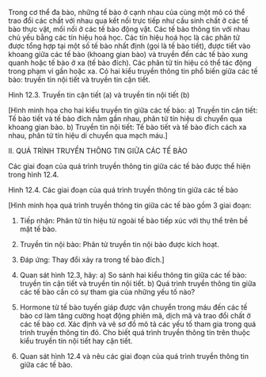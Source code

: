 Trong cơ thể đa bào, những tế bào ở cạnh nhau của cùng một mô có thể trao đổi các chất với nhau qua kết nối trực tiếp như cầu sinh chất ở các tế bào thực vật, mối nối ở các tế bào động vật. Các tế bào thông tin với nhau chủ yếu bằng các tín hiệu hoá học. Các tín hiệu hoá học là các phân tử được tổng hợp tại một số tế bào nhất định (gọi là tế bào tiết), được tiết vào khoang giữa các tế bào (khoang gian bào) và truyền đến các tế bào xung quanh hoặc tế bào ở xa (tế bào đích). Các phân tử tín hiệu có thể tác động trong phạm vi gần hoặc xa. Có hai kiểu truyền thông tin phổ biến giữa các tế bào: truyền tin nội tiết và truyền tin cận tiết.

Hình 12.3. Truyền tin cận tiết (a) và truyền tin nội tiết (b)

[Hình minh họa cho hai kiểu truyền tin giữa các tế bào:
a) Truyền tin cận tiết: Tế bào tiết và tế bào đích nằm gần nhau, phân tử tín hiệu di chuyển qua khoang gian bào.
b) Truyền tin nội tiết: Tế bào tiết và tế bào đích cách xa nhau, phân tử tín hiệu di chuyển qua mạch máu.]

II. QUÁ TRÌNH TRUYỀN THÔNG TIN GIỮA CÁC TẾ BÀO

Các giai đoạn của quá trình truyền thông tin giữa các tế bào được thể hiện trong hình 12.4.

Hình 12.4. Các giai đoạn của quá trình truyền thông tin giữa các tế bào

[Hình minh họa quá trình truyền thông tin giữa các tế bào gồm 3 giai đoạn:
1. Tiếp nhận: Phân tử tín hiệu từ ngoài tế bào tiếp xúc với thụ thể trên bề mặt tế bào.
2. Truyền tin nội bào: Phân tử truyền tin nội bào được kích hoạt.
3. Đáp ứng: Thay đổi xảy ra trong tế bào đích.]

4. Quan sát hình 12.3, hãy:
a) So sánh hai kiểu thông tin giữa các tế bào: truyền tin cận tiết và truyền tin nội tiết.
b) Quá trình truyền thông tin giữa các tế bào cần có sự tham gia của những yếu tố nào?

1. Hormone từ tế bào tuyến giáp được vận chuyển trong máu đến các tế bào cơ làm tăng cường hoạt động phiên mã, dịch mã và trao đổi chất ở các tế bào cơ. Xác định và vẽ sơ đồ mô tả các yếu tố tham gia trong quá trình truyền thông tin đó. Cho biết quá trình truyền thông tin trên thuộc kiểu truyền tin nội tiết hay cận tiết.

5. Quan sát hình 12.4 và nêu các giai đoạn của quá trình truyền thông tin giữa các tế bào.
